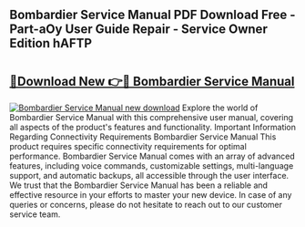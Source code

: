 ## Bombardier Service Manual PDF Download Free - Part-aOy User Guide Repair - Service Owner Edition hAFTP

# <h2><a href="http://bc68807.oget.top/?id=Bombardier+Service+Manual">🔗Download New 👉🔴 Bombardier Service Manual</a></h2>

[![Bombardier Service Manual new download](https://i.imgur.com/5g1atiW.png)](http://bc68807.oget.top/?id=Bombardier+Service+Manual)
Explore the world of Bombardier Service Manual with this comprehensive user manual, covering all aspects of the product's features and functionality. Important Information Regarding Connectivity Requirements Bombardier Service Manual This product requires specific connectivity requirements for optimal performance. Bombardier Service Manual comes with an array of advanced features, including voice commands, customizable settings, multi-language support, and automatic backups, all accessible through the user interface. We trust that the Bombardier Service Manual has been a reliable and effective resource in your efforts to master your new device. In case of any queries or concerns, please do not hesitate to reach out to our customer service team.
